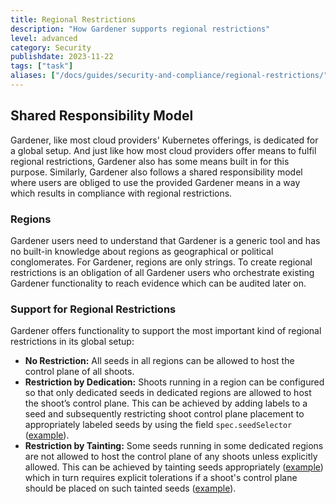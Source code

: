 ```yaml
---
title: Regional Restrictions
description: "How Gardener supports regional restrictions"
level: advanced
category: Security
publishdate: 2023-11-22
tags: ["task"]
aliases: ["/docs/guides/security-and-compliance/regional-restrictions/"]
---
```


## Shared Responsibility Model

Gardener, like most cloud providers' Kubernetes offerings, is dedicated for a global setup. And just like how most cloud providers offer means to fulfil regional restrictions, Gardener also has some means built in for this purpose. Similarly, Gardener also follows a shared responsibility model where users are obliged to use the provided Gardener means in a way which results in compliance with regional restrictions.

### Regions

Gardener users need to understand that Gardener is a generic tool and has no built-in knowledge about regions as geographical or political conglomerates. For Gardener, regions are only strings. To create regional restrictions is an obligation of all Gardener users who orchestrate existing Gardener functionality to reach evidence which can be audited later on.

### Support for Regional Restrictions

Gardener offers functionality to support the most important kind of regional restrictions in its global setup:

- **No Restriction:** All seeds in all regions can be allowed to host the control plane of all shoots.
- **Restriction by Dedication:** Shoots running in a region can be configured so that only dedicated seeds in dedicated regions are allowed to host the shoot’s control plane. This can be achieved by adding labels to a seed and subsequently restricting shoot control plane placement to appropriately labeled seeds by using the field `spec.seedSelector` ([example](https://github.com/gardener/gardener/blob/v1.84.1/example/90-shoot.yaml#L365-L368)).
- **Restriction by Tainting:** Some seeds running in some dedicated regions are not allowed to host the control plane of any shoots unless explicitly allowed. This can be achieved by tainting seeds appropriately ([example](https://github.com/gardener/gardener/blob/v1.84.1/example/50-seed.yaml#L86-L88)) which in turn requires explicit tolerations if a shoot's control plane should be placed on such tainted seeds ([example](https://github.com/gardener/gardener/blob/v1.84.1/example/90-shoot.yaml#L360-L361)).
